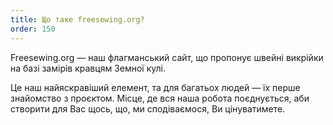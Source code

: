 ```yaml
---
title: Що таке freesewing.org?
order: 150
---
```


Freesewing.org — наш флагманський сайт, що пропонує швейні викрійки на базі замірів кравцям Земної кулі.

Це наш найяскравіший елемент, та для багатьох людей — їх перше знайомство з проєктом. Місце, де вся наша робота поєднується, аби створити для Вас щось, що, ми сподіваємося, Ви цінуватимете.
